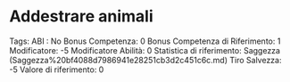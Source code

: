 # Addestrare animali

Tags: ABI
: No
Bonus Competenza: 0
Bonus Competenza di Riferimento: 1
Modificatore: -5
Modificatore  Abilità: 0
Statistica di riferimento: Saggezza (Saggezza%20bf4088d7986941e28251cb3d2c451c6c.md)
Tiro Salvezza: -5
Valore di riferimento: 0